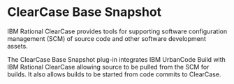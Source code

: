 
ClearCase Base Snapshot
=======================

IBM Rational ClearCase provides tools for supporting software configuration management (SCM) of source code and other software development assets.

The ClearCase Base Snapshot plug-in integrates IBM UrbanCode Build with IBM Rational ClearCase allowing source to be pulled from the SCM for builds. It also allows builds to be started from code commits to ClearCase.



